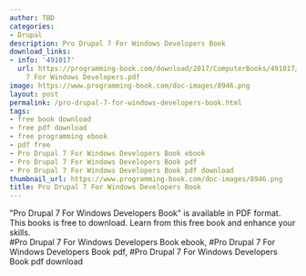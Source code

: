 ```yaml
---
author: TBD
categories:
- Drupal
description: Pro Drupal 7 For Windows Developers Book
download_links:
- info: '491017'
  url: https://programming-book.com/download/2017/ComputerBooks/491017/Pro Drupal
    7 For Windows Developers.pdf
image: https://www.programming-book.com/doc-images/8946.png
layout: post
permalink: /pro-drupal-7-for-windows-developers-book.html
tags:
- free book download
- free pdf download
- free programming ebook
- pdf free
- Pro Drupal 7 For Windows Developers Book ebook
- Pro Drupal 7 For Windows Developers Book pdf
- Pro Drupal 7 For Windows Developers Book pdf download
thumbnail_url: https://www.programming-book.com/doc-images/8946.png
title: Pro Drupal 7 For Windows Developers Book
---
```


 
<div class="item-desc text-justify">
  "Pro Drupal 7 For Windows Developers Book" is available in PDF format. This books is free to download. Learn from this free book and enhance your skills.
  <br>
  #Pro Drupal 7 For Windows Developers Book ebook, #Pro Drupal 7 For Windows Developers Book pdf, #Pro Drupal 7 For Windows Developers Book pdf download
</div>